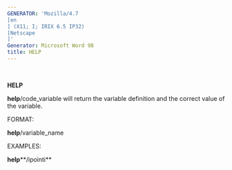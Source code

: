 ```yaml
---
GENERATOR: 'Mozilla/4.7 
[en
] (X11; I; IRIX 6.5 IP32) 
[Netscape
]'
Generator: Microsoft Word 98
title: HELP
---
```


 

 **HELP**

  **help**/code\_variable will return the variable definition and the
  correct value of the variable.

 FORMAT:

  **help**/variable\_name

 EXAMPLES:

  **help****/ipointi**



